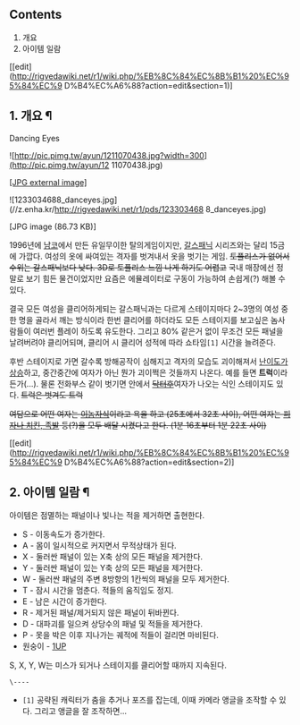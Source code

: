 ## Contents

    

1. 개요 
2. 아이템 일람 

[[edit](http://rigvedawiki.net/r1/wiki.php/%EB%8C%84%EC%8B%B1%20%EC%95%84%EC%9
D%B4%EC%A6%88?action=edit&section=1)]

## 1. 개요 ¶

  

Dancing Eyes  

![http://pic.pimg.tw/ayun/1211070438.jpg?width=300](http://pic.pimg.tw/ayun/12
11070438.jpg)

[[JPG external image]](http://pic.pimg.tw/ayun/1211070438.jpg)

  

![1233034688_danceyes.jpg](//z.enha.kr/http://rigvedawiki.net/r1/pds/123303468
8_danceyes.jpg)

[JPG image (86.73 KB)]

  
1996년에 [남코](%EB%82%A8%EC%BD%94.md)에서 만든 유일무이한 탈의게임이지만,
[갈스패닉](%EA%B0%88%EC%8A%A4%ED%8C%A8%EB%8B%89.md) 시리즈와는 달리 15금에 가깝다. 여성의 옷에
싸여있는 격자를 벗겨내서 옷을 벗기는 게임. <del>토플리스가 없어서 수위는 갈스패닉보다 낮다. 3D로 토플리스 느낌 나게 하기도
어렵고</del> 국내 매장에선 정말로 보기 힘든 물건이었지만 요즘은 에뮬레이터로 구동이 가능하여 손쉽게(?) 해볼 수 있다.

  

결국 모든 여성을 클리어하게되는 갈스패닉과는 다르게 스테이지마다 2~3명의 여성 중 한 명을 골라서 깨는 방식이라 한번 클리어를 하더라도
모든 스테이지를 보고싶은 <del>놈</del>사람들이 여러번 플레이 하도록 유도한다. 그리고 80% 같은거 없이 무조건 모든 패널을
날려버려야 클리어되며, 클리어 시 클리어 성적에 따라 쇼타임`[1]` 시간을 늘려준다.

  

후반 스테이지로 가면 갈수록 방해공작이 심해지고 격자의 모습도 괴이해져서 [난이도가
상승](http://janet.egloos.com/4773279)하고, 중간중간에 여자가 아닌 뭔가 괴이쩍은 것들까지 나온다. 예를 들면
**트럭**이라든가(...). 물론 전화부스 같이 벗기면 안에서
<del>[닥터후](%EB%8B%A5%ED%84%B0%ED%9B%84.md)</del>여자가 나오는 식인 스테이지도 있다.
<del>트럭은 벗겨도 트럭</del>

  

<del>여담으로 어떤 여자는 [이놈자식](http://www.youtube.com/watch?v=OIIQ4lB9w-4)이라고 욕을 하고
(25초에서 32초 사이), 어떤 여자는 [피자나 치킨,
족발](http://www.youtube.com/watch?v=GI6MP6bi8YU) 등(?)을 모두 배달 시켰다고 한다. (1분 16초부터
1분 22초 사이)</del>

  

[[edit](http://rigvedawiki.net/r1/wiki.php/%EB%8C%84%EC%8B%B1%20%EC%95%84%EC%9
D%B4%EC%A6%88?action=edit&section=2)]

## 2. 아이템 일람 ¶

아이템은 점멸하는 패널이나 빛나는 적을 제거하면 출현한다.

  

  * S - 이동속도가 증가한다.
  * A - 몸이 일시적으로 커지면서 무적상태가 된다.
  * X - 둘러싼 패널이 있는 X축 상의 모든 패널을 제거한다.
  * Y - 둘러싼 패널이 있는 Y축 상의 모든 패널을 제거한다.
  * W - 둘러싼 패널의 주변 8방향의 1칸씩의 패널을 모두 제거한다.
  * T - 잠시 시간을 멈춘다. 적들의 움직임도 정지.
  * E - 남은 시간이 증가한다.
  * R - 제거된 패널/제거되지 않은 패널이 뒤바뀐다.
  * D - 대파괴를 일으켜 상당수의 패널 및 적들을 제거한다.
  * P - 못을 박은 이후 지나가는 궤적에 적들이 걸리면 마비된다.
  * 원숭이 - [1UP](1UP.md)  

S, X, Y, W는 미스가 되거나 스테이지를 클리어할 때까지 지속된다.

`\----`

  * `[1]` 공략된 캐릭터가 춤을 추거나 포즈를 잡는데, 이때 카메라 앵글을 조작할 수 있다. 그리고 앵글을 잘 조작하면...

